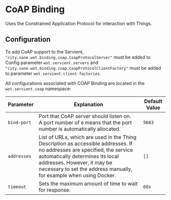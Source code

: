 # CoAP Binding

Uses the Constrained Application Protocol for interaction with Things.

## Configuration

To add CoAP support to the Servient, `"city.sane.wot.binding.coap.CoapProtocolServer"` must be added to Config parameter `wot.servient.servers` and
`"city.sane.wot.binding.coap.CoapProtocolClientFactory"` must be added to parameter
`wot.servient.client-factories`.

All configurations associated with COAP Binding are located in the `wot.servient.coap` namespace:

| Parameter         | Explanation  | Default Value |
|-------------------|---------------|---------------|
| `bind-port`       | Port that CoAP server should listen on.<br>A port number of `0` means that the port number is automatically allocated. | `5683` |
| `addresses`       | List of URLs, which are used in the Thing Description as accessible addresses. If no addresses are specified, the service automatically determines its local addresses. However, it may be necessary to set the address manually, for example when using Docker. | `[]` |
| `timeout`        | Sets the maximum amount of time to wait for response. | `60s` |